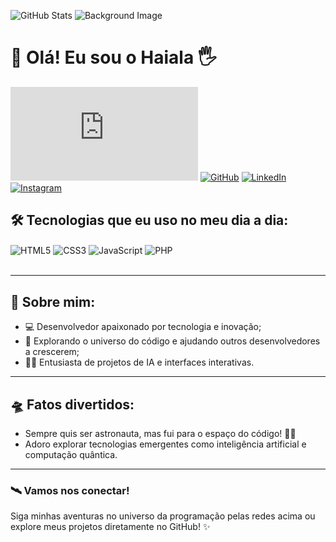 ![GitHub Stats](https://github-readme-stats.vercel.app/api?username=HaialaOliveira14&theme=radical)
![Background Image](https://wallpapercave.com/wp/wp4650134.jpg)
# 🌌 Olá! Eu sou o Haiala 🖐️

[![Meu Portfólio](https://img.shields.io/website?label=MeuPortfólio.com&style=for-the-badge&url=https://seuportifolio.com)](https://seuportifolio.com)
[![GitHub](https://img.shields.io/badge/GitHub-100000?style=for-the-badge&logo=github&logoColor=white)](https://github.com/HaialaOliveira14)
[![LinkedIn](https://img.shields.io/badge/LinkedIn-0077B5?style=for-the-badge&logo=linkedin&logoColor=white)](https://br.linkedin.com/in/haiala-guarda-942477297)
[![Instagram](https://img.shields.io/badge/Instagram-E4405F?style=for-the-badge&logo=instagram&logoColor=white)](https://instagram.com/seu-usuario)

## 🛠️ Tecnologias que eu uso no meu dia a dia:

<div style="display: inline_block">
  <img align="center" alt="HTML5" src="https://img.shields.io/badge/HTML5-E34F26?style=for-the-badge&logo=html5&logoColor=white" />
  <img align="center" alt="CSS3" src="https://img.shields.io/badge/CSS3-1572B6?style=for-the-badge&logo=css3&logoColor=white" />
  <img align="center" alt="JavaScript" src="https://img.shields.io/badge/JavaScript-F7DF1E?style=for-the-badge&logo=javascript&logoColor=black" />
  <img align="center" alt="PHP" src="https://monamedia.co/wp-content/uploads/2022/11/ngon-ngu-php-la-gi.png" />

 
</div><br/>

---

## 🌠 Sobre mim:
- 💻 Desenvolvedor apaixonado por tecnologia e inovação;
- 🚀 Explorando o universo do código e ajudando outros desenvolvedores a crescerem;
- 👨‍🚀 Entusiasta de projetos de IA e interfaces interativas.


---

## 🛸 Fatos divertidos:
- Sempre quis ser astronauta, mas fui para o espaço do código! 👨‍💻
- Adoro explorar tecnologias emergentes como inteligência artificial e computação quântica.

---

### 🛰️ Vamos nos conectar!
Siga minhas aventuras no universo da programação pelas redes acima ou explore meus projetos diretamente no GitHub! ✨


